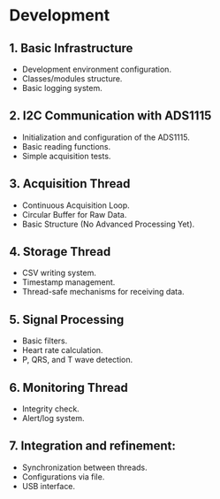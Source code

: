 # Development

## 1. Basic Infrastructure

- Development environment configuration.
- Classes/modules structure.
- Basic logging system.

## 2. I2C Communication with ADS1115

- Initialization and configuration of the ADS1115.
- Basic reading functions.
- Simple acquisition tests.

## 3. Acquisition Thread

- Continuous Acquisition Loop.
- Circular Buffer for Raw Data.
- Basic Structure (No Advanced Processing Yet).

## 4. Storage Thread

- CSV writing system.
- Timestamp management.
- Thread-safe mechanisms for receiving data.

## 5. Signal Processing

- Basic filters.
- Heart rate calculation.
- P, QRS, and T wave detection.

## 6. Monitoring Thread

- Integrity check.
- Alert/log system.

## 7. Integration and refinement:

- Synchronization between threads.
- Configurations via file.
- USB interface.
